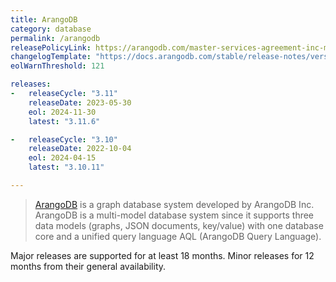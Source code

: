 ```yaml
---
title: ArangoDB
category: database
permalink: /arangodb
releasePolicyLink: https://arangodb.com/master-services-agreement-inc-may-2023-cs/#eolpolicy
changelogTemplate: "https://docs.arangodb.com/stable/release-notes/version-__RELEASE_CYCLE__/"
eolWarnThreshold: 121

releases:
-   releaseCycle: "3.11"
    releaseDate: 2023-05-30
    eol: 2024-11-30
    latest: "3.11.6"

-   releaseCycle: "3.10"
    releaseDate: 2022-10-04
    eol: 2024-04-15
    latest: "3.10.11"

---
```


> [ArangoDB](https://arangodb.com/) is a graph database system developed by ArangoDB Inc. ArangoDB
> is a multi-model database system since it supports three data models (graphs, JSON documents,
> key/value) with one database core and a unified query language AQL (ArangoDB Query Language).

Major releases are supported for at least 18 months. Minor releases for 12 months from their general availability.
